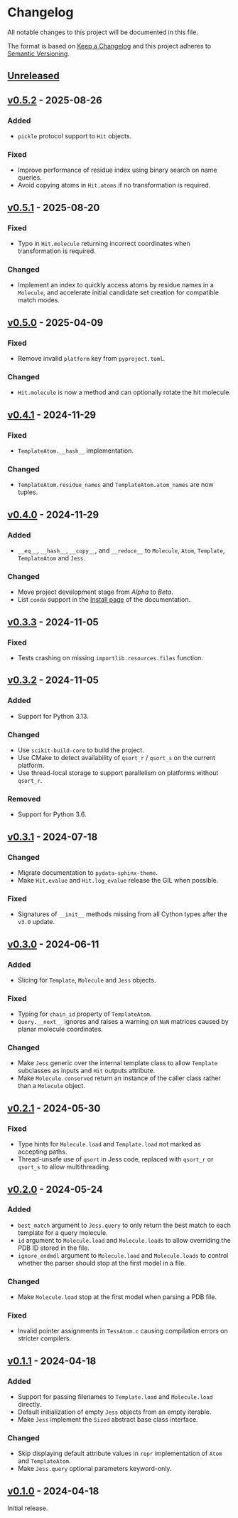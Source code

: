# Changelog
All notable changes to this project will be documented in this file.

The format is based on [Keep a Changelog](http://keepachangelog.com/en/1.0.0/)
and this project adheres to [Semantic Versioning](http://semver.org/spec/v2.0.0.html).


## [Unreleased]
[Unreleased]: https://github.com/althonos/pyjess/compare/v0.5.2...HEAD


## [v0.5.2] - 2025-08-26
[v0.5.2]: https://github.com/althonos/pyjess/compare/v0.5.1...v0.5.2

### Added
- `pickle` protocol support to `Hit` objects.

### Fixed
- Improve performance of residue index using binary search on name queries.
- Avoid copying atoms in `Hit.atoms` if no transformation is required.


## [v0.5.1] - 2025-08-20
[v0.5.1]: https://github.com/althonos/pyjess/compare/v0.5.0...v0.5.1

### Fixed
- Typo in `Hit.molecule` returning incorrect coordinates when transformation is required.

### Changed
- Implement an index to quickly access atoms by residue names in a `Molecule`, and accelerate initial candidate set creation for compatible match modes.


## [v0.5.0] - 2025-04-09
[v0.5.0]: https://github.com/althonos/pyjess/compare/v0.4.1...v0.5.0

### Fixed
- Remove invalid `platform` key from `pyproject.toml`.

### Changed
- `Hit.molecule` is now a method and can optionally rotate the hit molecule.


## [v0.4.1] - 2024-11-29
[v0.4.1]: https://github.com/althonos/pyjess/compare/v0.4.0...v0.4.1

### Fixed
- `TemplateAtom.__hash__` implementation.

### Changed
- `TemplateAtom.residue_names` and `TemplateAtom.atom_names` are now tuples.


## [v0.4.0] - 2024-11-29
[v0.4.0]: https://github.com/althonos/pyjess/compare/v0.3.3...v0.4.0

### Added
- `__eq__`, `__hash__`, `__copy__`, and `__reduce__` to `Molecule`, `Atom`, `Template`, `TemplateAtom` and `Jess`.

### Changed
- Move project development stage from *Alpha* to *Beta*. 
- List `conda` support in the [Install page](https://pyjess.readthedocs.io/en/latest/guide/install.html) of the documentation.


## [v0.3.3] - 2024-11-05
[v0.3.3]: https://github.com/althonos/pyjess/compare/v0.3.2...v0.3.3

### Fixed
- Tests crashing on missing `importlib.resources.files` function.


## [v0.3.2] - 2024-11-05
[v0.3.2]: https://github.com/althonos/pyjess/compare/v0.3.1...v0.3.2

### Added
- Support for Python 3.13.

### Changed
- Use `scikit-build-core` to build the project.
- Use CMake to detect availability of `qsort_r` / `qsort_s` on the current platform.
- Use thread-local storage to support parallelism on platforms without `qsort_r`.

### Removed
- Support for Python 3.6.


## [v0.3.1] - 2024-07-18
[v0.3.1]: https://github.com/althonos/pyjess/compare/v0.3.0...v0.3.1

### Changed
- Migrate documentation to `pydata-sphinx-theme`.
- Make `Hit.evalue` and `Hit.log_evalue` release the GIL when possible.

### Fixed
- Signatures of `__init__` methods missing from all Cython types after the `v3.0` update.


## [v0.3.0] - 2024-06-11
[v0.3.0]: https://github.com/althonos/pyjess/compare/v0.2.1...v0.3.0

### Added
- Slicing for `Template`, `Molecule` and `Jess` objects.

### Fixed
- Typing for `chain_id` property of `TemplateAtom`.
- `Query.__next__` ignores and raises a warning on `NaN` matrices caused by planar molecule coordinates.

### Changed
- Make `Jess` generic over the internal template class to allow `Template` subclasses as inputs and `Hit` outputs attribute.
- Make `Molecule.conserved` return an instance of the caller class rather than a `Molecule` object.


## [v0.2.1] - 2024-05-30
[v0.2.1]: https://github.com/althonos/pyjess/compare/v0.2.0...v0.2.1

### Fixed
- Type hints for `Molecule.load` and `Template.load` not marked as accepting paths.
- Thread-unsafe use of `qsort` in Jess code, replaced with `qsort_r` or `qsort_s` to allow multithreading.


## [v0.2.0] - 2024-05-24
[v0.2.0]: https://github.com/althonos/pyjess/compare/v0.1.1...v0.2.0

### Added
- `best_match` argument to `Jess.query` to only return the best match to each template for a query molecule.
- `id` argument to `Molecule.load` and `Molecule.loads` to allow overriding the PDB ID stored in the file.
- `ignore_endmdl` argument to `Molecule.load` and `Molecule.loads` to control whether the parser should stop at the first model in a file.

### Changed
- Make `Molecule.load` stop at the first model when parsing a PDB file.

### Fixed
- Invalid pointer assignments in `TessAtom.c` causing compilation errors on stricter compilers.


## [v0.1.1] - 2024-04-18
[v0.1.1]: https://github.com/althonos/pyjess/compare/v0.1.0...v0.1.1

### Added
- Support for passing filenames to `Template.load` and `Molecule.load` directly.
- Default initialization of empty `Jess` objects from an empty iterable.
- Make `Jess` implement the `Sized` abstract base class interface.

### Changed
- Skip displaying default attribute values in `repr` implementation of `Atom` and `TemplateAtom`.
- Make `Jess.query` optional parameters keyword-only.


## [v0.1.0] - 2024-04-18
[v0.1.0]: https://github.com/althonos/pyjess/compare/3f2a7e9...v0.1.0

Initial release.
